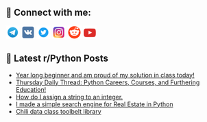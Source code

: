 ## 🔎 Connect with me:
[<img src="https://github.com/bullbesh/bullbesh/blob/main/images/Telegram.png" width="32" height="32" />](https://t.me/bullbesh)
[<img src="https://github.com/bullbesh/bullbesh/blob/main/images/VK.png" width="32" height="32" />](https://vk.com/bullbesh)
[<img src="https://github.com/bullbesh/bullbesh/blob/main/images/Twitter.png" width="32" height="32" />](https://twitter.com/bullbesh1)
[<img src="https://github.com/bullbesh/bullbesh/blob/main/images/Instagram.png" width="32" height="32" />](https://www.instagram.com/bullbesh)
[<img src="https://github.com/bullbesh/bullbesh/blob/main/images/Reddit.png" width="32" height="32" />](https://www.reddit.com/user/bullbesh)
[<img src="https://github.com/bullbesh/bullbesh/blob/main/images/YouTube.png" width="32" height="32" />](https://www.youtube.com/channel/UCtfjRs6uzgq5mfm8S06WTcg)

## 📕 Latest r/Python Posts
<!-- BLOG-POST-LIST:START -->
- [Year long beginner and am proud of my solution in class today!](https://www.reddit.com/r/Python/comments/xehxiv/year_long_beginner_and_am_proud_of_my_solution_in/)
- [Thursday Daily Thread: Python Careers, Courses, and Furthering Education!](https://www.reddit.com/r/Python/comments/xehfdb/thursday_daily_thread_python_careers_courses_and/)
- [How do I assign a string to an integer.](https://www.reddit.com/r/Python/comments/xeha4o/how_do_i_assign_a_string_to_an_integer/)
- [I made a simple search engine for Real Estate in Python](https://www.reddit.com/r/Python/comments/xegvsd/i_made_a_simple_search_engine_for_real_estate_in/)
- [Chili data class toolbelt library](https://www.reddit.com/r/Python/comments/xeg3da/chili_data_class_toolbelt_library/)
<!-- BLOG-POST-LIST:END -->
